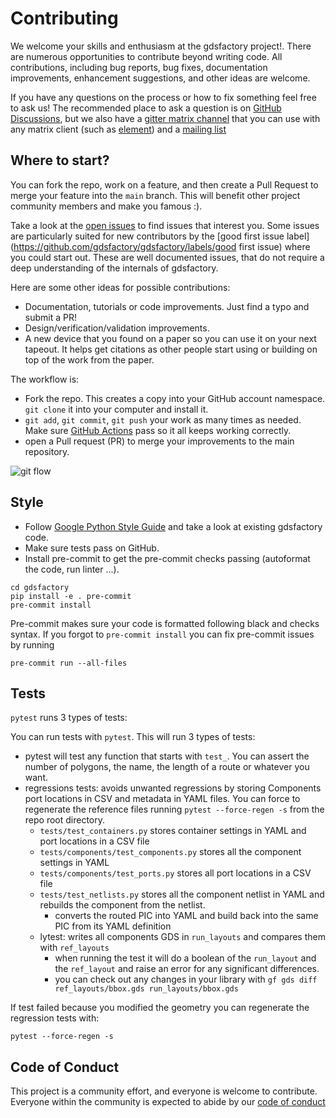 # Contributing

We welcome your skills and enthusiasm at the gdsfactory project!. There are numerous opportunities to contribute beyond writing code.
All contributions, including bug reports, bug fixes, documentation improvements, enhancement suggestions, and other ideas are welcome.

If you have any questions on the process or how to fix something feel free to ask us!
The recommended place to ask a question is on [GitHub Discussions](https://github.com/gdsfactory/xarray/discussions), but we also have a [gitter matrix channel](https://matrix.to/#/#gdsfactory-dev_community:gitter.im) that you can use with any matrix client (such as [element](https://element.io/download)) and a [mailing list](https://groups.google.com/g/gdsfactory)

## Where to start?

You can fork the repo, work on a feature, and then create a Pull Request to merge your feature into the `main` branch.
This will benefit other project community members and make you famous :).

Take a look at the [open issues](https://github.com/gdsfactory/gdsfactory/issues) to find issues that interest you. Some issues are particularly suited for new contributors by the [good first issue label](https://github.com/gdsfactory/gdsfactory/labels/good first issue) where you could start out. These are well documented issues, that do not require a deep understanding of the internals of gdsfactory.

Here are some other ideas for possible contributions:

- Documentation, tutorials or code improvements. Just find a typo and submit a PR!
- Design/verification/validation improvements.
- A new device that you found on a paper so you can use it on your next tapeout. It helps get citations as other people start using or building on top of the work from the paper.

The workflow is:

- Fork the repo. This creates a copy into your GitHub account namespace. `git clone` it into your computer and install it.
- `git add`, `git commit`, `git push` your work as many times as needed. Make sure [GitHub Actions](https://github.com/gdsfactory/gdsfactory/actions) pass so it all keeps working correctly.
- open a Pull request (PR) to merge your improvements to the main repository.

![git flow](https://i.imgur.com/kNc40fI.png)

## Style

- Follow [Google Python Style Guide](https://google.github.io/styleguide/pyguide.html) and take a look at existing gdsfactory code.
- Make sure tests pass on GitHub.
- Install pre-commit to get the pre-commit checks passing (autoformat the code, run linter ...).

```
cd gdsfactory
pip install -e . pre-commit
pre-commit install
```

Pre-commit makes sure your code is formatted following black and checks syntax.
If you forgot to `pre-commit install` you can fix pre-commit issues by running

```
pre-commit run --all-files
```

## Tests

`pytest` runs 3 types of tests:

You can run tests with `pytest`. This will run 3 types of tests:

- pytest will test any function that starts with `test_`. You can assert the number of polygons, the name, the length of a route or whatever you want.
- regressions tests: avoids unwanted regressions by storing Components port locations in CSV and metadata in YAML files. You can force to regenerate the reference files running `pytest --force-regen -s` from the repo root directory.
  - `tests/test_containers.py` stores container settings in YAML and port locations in a CSV file
  - `tests/components/test_components.py` stores all the component settings in YAML
  - `tests/components/test_ports.py` stores all port locations in a CSV file
  - `tests/test_netlists.py` stores all the component netlist in YAML and rebuilds the component from the netlist.
    - converts the routed PIC into YAML and build back into the same PIC from its YAML definition
  - lytest: writes all components GDS in `run_layouts` and compares them with `ref_layouts`
    - when running the test it will do a boolean of the `run_layout` and the `ref_layout` and raise an error for any significant differences.
    - you can check out any changes in your library with `gf gds diff ref_layouts/bbox.gds run_layouts/bbox.gds`

If test failed because you modified the geometry you can regenerate the regression tests with:

```
pytest --force-regen -s
```

## Code of Conduct

This project is a community effort, and everyone is welcome to contribute. Everyone within the community is expected to abide by our [code of conduct](https://github.com/gdsfactory/gdsfactory/blob/main/docs/code_of_conduct.md)

